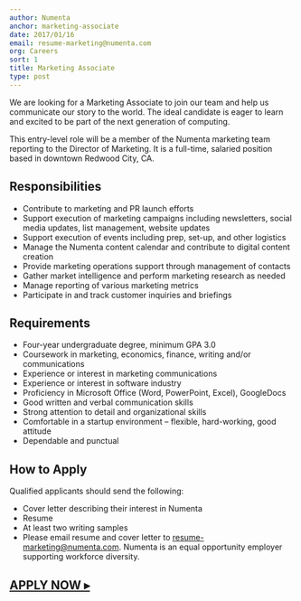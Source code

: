 ```yaml
---
author: Numenta
anchor: marketing-associate
date: 2017/01/16
email: resume-marketing@numenta.com
org: Careers
sort: 1
title: Marketing Associate
type: post
---
```


We are looking for a Marketing Associate to join our team and help us communicate our story to the world. The ideal candidate is eager to learn and excited to be part of the next generation of computing.

This entry-level role will be a member of the Numenta marketing team reporting to the Director of Marketing. It is a full-time, salaried position based in downtown Redwood City, CA.

## Responsibilities
* Contribute to marketing and PR launch efforts
* Support execution of marketing campaigns including newsletters, social media updates, list management, website updates
* Support execution of events including prep, set-up, and other logistics
* Manage the Numenta content calendar and contribute to digital content creation
* Provide marketing operations support through management of contacts
*	Gather market intelligence and perform marketing research as needed
*	Manage reporting of various marketing metrics
*	Participate in and track customer inquiries and briefings

## Requirements
*	Four-year undergraduate degree, minimum GPA 3.0
*	Coursework in marketing, economics, finance, writing and/or communications
*	Experience or interest in marketing communications
*	Experience or interest in software industry
*	Proficiency in Microsoft Office (Word, PowerPoint, Excel), GoogleDocs
*	Good written and verbal communication skills
*	Strong attention to detail and organizational skills
*	Comfortable in a startup environment – flexible, hard-working, good attitude
*	Dependable and punctual

## How to Apply
Qualified applicants should send the following: 

* Cover letter describing their interest in Numenta
* Resume
* At least two writing samples
* Please email resume and cover letter to resume-marketing@numenta.com. Numenta is an equal opportunity employer supporting workforce diversity.



## **[APPLY NOW ▸](mailto:resume-marketing@numenta.com)**







